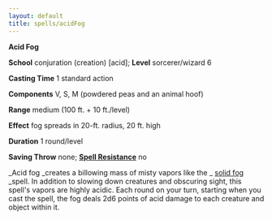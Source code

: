 ```yaml
---
layout: default
title: spells/acidFog
---
```

 **Acid Fog**

**School** conjuration (creation) [acid]; **Level** sorcerer/wizard 6

**Casting Time** 1 standard action

**Components** V, S, M (powdered peas and an animal hoof)

**Range** medium (100 ft. + 10 ft./level)

**Effect** fog spreads in 20-ft. radius, 20 ft. high

**Duration** 1 round/level

**Saving Throw** none; **[Spell Resistance](../glossary#_spell-resistance)** no

_Acid fog _creates a billowing mass of misty vapors like the _ [solid fog](solidFog#_solid-fog) _spell. In addition to slowing down creatures and obscuring sight, this spell's vapors are highly acidic. Each round on your turn, starting when you cast the spell, the fog deals 2d6 points of acid damage to each creature and object within it.

